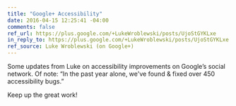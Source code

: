 ```yaml
---
title: "Google+ Accessibility"
date: 2016-04-15 12:25:41 -04:00
comments: false
ref_url: https://plus.google.com/+LukeWroblewski/posts/UjoStGYKLxe
in_reply_to: https://plus.google.com/+LukeWroblewski/posts/UjoStGYKLxe
ref_source: Luke Wroblewski (on Google+)
---
```


Some updates from Luke on accessibility improvements on Google’s social network. Of note: “In the past year alone, we've found & fixed over 450 accessibility bugs.”

Keep up the great work!